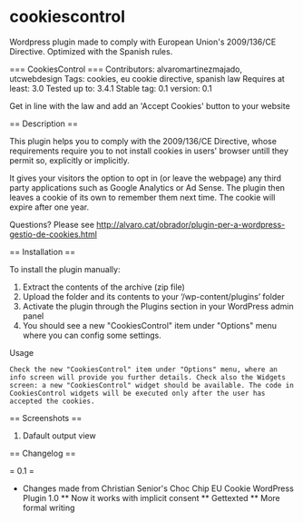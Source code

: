 cookiescontrol
==============

Wordpress plugin made to comply with European Union's 2009/136/CE Directive. Optimized with the Spanish rules.

=== CookiesControl ===
Contributors: alvaromartinezmajado, utcwebdesign
Tags: cookies, eu cookie directive, spanish law
Requires at least: 3.0
Tested up to: 3.4.1
Stable tag: 0.1
version: 0.1

Get in line with the law and add an 'Accept Cookies' button to your website

== Description ==

This plugin helps you to comply with the 2009/136/CE Directive, whose requirements require you to not install cookies in users' browser untill they permit so, explicitly or implicitly.

It gives your visitors the option to opt in (or leave the webpage) any third party applications such as Google Analytics or Ad Sense. The plugin then leaves a cookie of its own to remember them next time. The cookie will expire after one year.

Questions? Please see http://alvaro.cat/obrador/plugin-per-a-wordpress-gestio-de-cookies.html

== Installation ==

To install the plugin manually:

1. Extract the contents of the archive (zip file)
2. Upload the folder and its contents to your ‘/wp-content/plugins’ folder
3. Activate the plugin through the Plugins section in your WordPress admin panel
4. You should see a new "CookiesControl" item under "Options" menu where you can config some settings. 

Usage

    Check the new "CookiesControl" item under "Options" menu, where an info screen will provide you further details. Check also the Widgets screen: a new "CookiesControl" widget should be available. The code in CookiesControl widgets will be executed only after the user has accepted the cookies. 

 == Screenshots ==

1. Dafault output view

== Changelog ==

= 0.1 =
* Changes made from Christian Senior's Choc Chip EU Cookie WordPress Plugin 1.0
** Now it works with implicit consent
** Gettexted
** More formal writing
